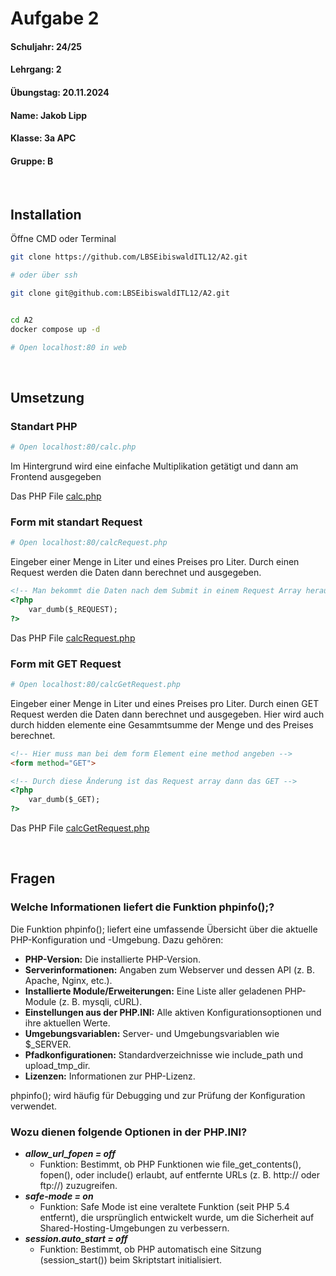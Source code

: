 # Aufgabe 2

#### Schuljahr: 24/25
#### Lehrgang: 2
#### Übungstag: 20.11.2024
#### Name: Jakob Lipp
#### Klasse: 3a APC
#### Gruppe: B

<br>

## Installation

Öffne CMD oder Terminal

```bash
git clone https://github.com/LBSEibiswaldITL12/A2.git

# oder über ssh

git clone git@github.com:LBSEibiswaldITL12/A2.git


cd A2
docker compose up -d

# Open localhost:80 in web
```

<br>

## Umsetzung

### Standart PHP

```bash
# Open localhost:80/calc.php
```

Im Hintergrund wird eine einfache Multiplikation getätigt und dann am Frontend ausgegeben

Das PHP File [calc.php](/calc.php)

### Form mit standart Request

```bash
# Open localhost:80/calcRequest.php
```

Eingeber einer Menge in Liter und eines Preises pro Liter.
Durch einen Request werden die Daten dann berechnet und ausgegeben.

```html
<!-- Man bekommt die Daten nach dem Submit in einem Request Array heraus -->
<?php 
    var_dumb($_REQUEST);
?>
```

Das PHP File [calcRequest.php](/calcRequest.php)

### Form mit GET Request

```bash
# Open localhost:80/calcGetRequest.php
```

Eingeber einer Menge in Liter und eines Preises pro Liter.
Durch einen GET Request werden die Daten dann berechnet und ausgegeben.
Hier wird auch durch hidden elemente eine Gesammtsumme der Menge und des Preises berechnet.

```html
<!-- Hier muss man bei dem form Element eine method angeben -->
<form method="GET">

<!-- Durch diese Änderung ist das Request array dann das GET -->
<?php 
    var_dumb($_GET);
?>
```

Das PHP File [calcGetRequest.php](/calcGetRequest.php)

<br>

## Fragen

### Welche Informationen liefert die Funktion phpinfo();?

Die Funktion phpinfo(); liefert eine umfassende Übersicht über die aktuelle PHP-Konfiguration und -Umgebung. Dazu gehören:

- **PHP-Version:** Die installierte PHP-Version.
- **Serverinformationen:** Angaben zum Webserver und dessen API (z. B. Apache, Nginx, etc.).
- **Installierte Module/Erweiterungen:** Eine Liste aller geladenen PHP-Module (z. B. mysqli, cURL).
- **Einstellungen aus der PHP.INI:** Alle aktiven Konfigurationsoptionen und ihre aktuellen Werte.
- **Umgebungsvariablen:** Server- und Umgebungsvariablen wie $_SERVER.
- **Pfadkonfigurationen:** Standardverzeichnisse wie include_path und upload_tmp_dir.
- **Lizenzen:** Informationen zur PHP-Lizenz.

phpinfo(); wird häufig für Debugging und zur Prüfung der Konfiguration verwendet.

### Wozu dienen folgende Optionen in der PHP.INI?

- ***allow_url_fopen = off***
  - Funktion: Bestimmt, ob PHP Funktionen wie file_get_contents(), fopen(), oder include() erlaubt, auf entfernte URLs (z. B. http:// oder ftp://) zuzugreifen.
- ***safe-mode = on***
  - Funktion: Safe Mode ist eine veraltete Funktion (seit PHP 5.4 entfernt), die ursprünglich entwickelt wurde, um die Sicherheit auf Shared-Hosting-Umgebungen zu verbessern.
- ***session.auto_start = off***
  - Funktion: Bestimmt, ob PHP automatisch eine Sitzung (session_start()) beim Skriptstart initialisiert.
